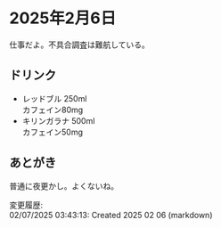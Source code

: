 # 2025年2月6日

仕事だよ。不具合調査は難航している。

## ドリンク

- レッドブル 250ml  
カフェイン80mg
- キリンガラナ 500ml  
カフェイン50mg

## あとがき

普通に夜更かし。よくないね。

変更履歴:  
02/07/2025 03:43:13: Created 2025 02 06 (markdown)  

